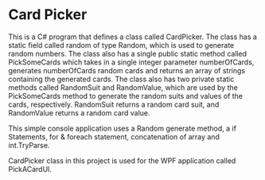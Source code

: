 # Card Picker

This is a C# program that defines a class called CardPicker. The class has a static field called random of type Random, which is used to generate random numbers. The class also has a single public static method called PickSomeCards which takes in a single integer parameter numberOfCards, generates numberOfCards random cards and returns an array of strings containing the generated cards. The class also has two private static methods called RandomSuit and RandomValue, which are used by the PickSomeCards method to generate the random suits and values of the cards, respectively. RandomSuit returns a random card suit, and RandomValue returns a random card value.

This simple console application uses a Random generate method, a if Statements, for & foreach statement, concatenation of array and int.TryParse.

CardPicker class in this project is used for the WPF application called PickACardUI.
